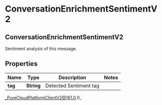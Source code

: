 # ConversationEnrichmentSentimentV2

## ConversationEnrichmentSentimentV2
Sentiment analysis of this message.

## Properties

|Name | Type | Description | Notes|
|------------ | ------------- | ------------- | -------------|
| **tag** | **String** | Detected Sentiment tag | |



_PureCloudPlatformClientV2@161.0.0_
